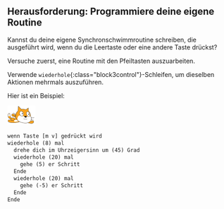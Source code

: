## Herausforderung: Programmiere deine eigene Routine

Kannst du deine eigene Synchronschwimmroutine schreiben, die ausgeführt wird, wenn du die Leertaste oder eine andere Taste drückst?

Versuche zuerst, eine Routine mit den Pfeiltasten auszuarbeiten.

Verwende `wiederhole`{:class="block3control"}-Schleifen, um dieselben Aktionen mehrmals auszuführen.

Hier ist ein Beispiel:

![Schwimmer Figur](images/swimmer-sprite.png)

```blocks3
wenn Taste [m v] gedrückt wird
wiederhole (8) mal
  drehe dich im Uhrzeigersinn um (45) Grad
  wiederhole (20) mal
    gehe (5) er Schritt
  Ende
  wiederhole (20) mal
    gehe (-5) er Schritt
  Ende
Ende
```

